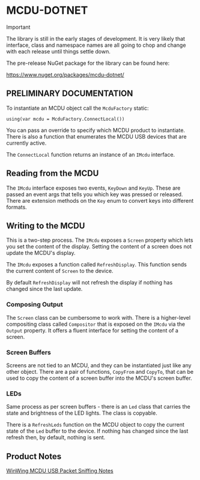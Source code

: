 ﻿# MCDU-DOTNET

> [!IMPORTANT]
> The library is still in the early stages of development. It is very likely
that interface, class and namespace names are all going to chop and change with
each release until things settle down.

The pre-release NuGet package for the library can be found here:

https://www.nuget.org/packages/mcdu-dotnet/


## PRELIMINARY DOCUMENTATION

To instantiate an MCDU object call the `McduFactory` static:

```
using(var mcdu = McduFactory.ConnectLocal())
```

You can pass an override to specify which MCDU product to instantiate. There is
also a function that enumerates the MCDU USB devices that are currently active.

The `ConnectLocal` function returns an instance of an `IMcdu` interface.



## Reading from the MCDU

The `IMcdu` interface exposes two events, `KeyDown` and `KeyUp`. These are passed
an event args that tells you which key was pressed or released. There are extension
methods on the `Key` enum to convert keys into different formats.



## Writing to the MCDU

This is a two-step process. The `IMcdu` exposes a `Screen` property which lets you
set the content of the display. Setting the content of a screen does not update the
MCDU's display.

The `IMcdu` exposes a function called `RefreshDisplay`. This function sends the
current content of `Screen` to the device.

By default `RefreshDisplay` will not refresh the display if nothing has changed since
the last update.



### Composing Output

The `Screen` class can be cumbersome to work with. There is a higher-level compositing
class called `Compositor` that is exposed on the `IMcdu` via the `Output` property. It
offers a fluent interface for setting the content of a screen.



### Screen Buffers

Screens are not tied to an MCDU, and they can be instantiated just like any other
object. There are a pair of functions, `CopyFrom` and `CopyTo`, that can be used to
copy the content of a screen buffer into the MCDU's screen buffer.



### LEDs

Same process as per screen buffers - there is an `Led` class that carries the state and
brightness of the LED lights. The class is copyable.

There is a `RefreshLeds` function on the MCDU object to copy the current state of the
`Led` buffer to the device. If nothing has changed since the last refresh then, by
default, nothing is sent.



## Product Notes

[WinWing MCDU USB Packet Sniffing Notes](WINWING-MCDU-USB.md)

